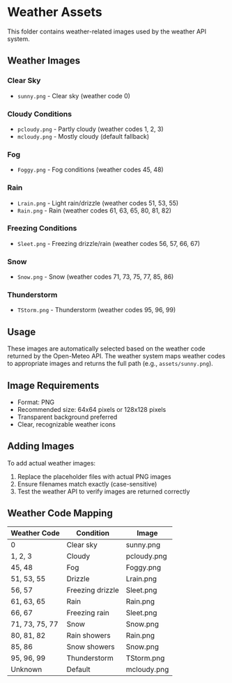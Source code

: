 # Weather Assets

This folder contains weather-related images used by the weather API system.

## Weather Images

### Clear Sky
- `sunny.png` - Clear sky (weather code 0)

### Cloudy Conditions
- `pcloudy.png` - Partly cloudy (weather codes 1, 2, 3)
- `mcloudy.png` - Mostly cloudy (default fallback)

### Fog
- `Foggy.png` - Fog conditions (weather codes 45, 48)

### Rain
- `Lrain.png` - Light rain/drizzle (weather codes 51, 53, 55)
- `Rain.png` - Rain (weather codes 61, 63, 65, 80, 81, 82)

### Freezing Conditions
- `Sleet.png` - Freezing drizzle/rain (weather codes 56, 57, 66, 67)

### Snow
- `Snow.png` - Snow (weather codes 71, 73, 75, 77, 85, 86)

### Thunderstorm
- `TStorm.png` - Thunderstorm (weather codes 95, 96, 99)

## Usage

These images are automatically selected based on the weather code returned by the Open-Meteo API. The weather system maps weather codes to appropriate images and returns the full path (e.g., `assets/sunny.png`).

## Image Requirements

- Format: PNG
- Recommended size: 64x64 pixels or 128x128 pixels
- Transparent background preferred
- Clear, recognizable weather icons

## Adding Images

To add actual weather images:

1. Replace the placeholder files with actual PNG images
2. Ensure filenames match exactly (case-sensitive)
3. Test the weather API to verify images are returned correctly

## Weather Code Mapping

| Weather Code | Condition | Image |
|-------------|-----------|-------|
| 0 | Clear sky | sunny.png |
| 1, 2, 3 | Cloudy | pcloudy.png |
| 45, 48 | Fog | Foggy.png |
| 51, 53, 55 | Drizzle | Lrain.png |
| 56, 57 | Freezing drizzle | Sleet.png |
| 61, 63, 65 | Rain | Rain.png |
| 66, 67 | Freezing rain | Sleet.png |
| 71, 73, 75, 77 | Snow | Snow.png |
| 80, 81, 82 | Rain showers | Rain.png |
| 85, 86 | Snow showers | Snow.png |
| 95, 96, 99 | Thunderstorm | TStorm.png |
| Unknown | Default | mcloudy.png |
